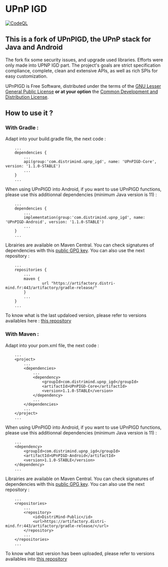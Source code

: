 UPnP IGD
========

[![CodeQL](https://github.com/JasonMahdjoub/UPnPIGD/actions/workflows/codeql-analysis.yml/badge.svg)](https://github.com/JasonMahdjoub/MaDKitLanEdition/actions/workflows/codeql-analysis.yml)

This is a fork of UPnPIGD, the UPnP stack for Java and Android
------------------------------------------------------------

The fork fix some security issues, and upgrade used libraries. Efforts were only made into UPNP IGD part. The project's goals are strict specification compliance, complete, clean and extensive APIs, as well as rich SPIs for easy customization.

UPnPIGD is Free Software, distributed under the terms of the <a href="https://www.gnu.org/licenses/lgpl-2.1.html">GNU Lesser General Public License</a> <b>or at your option</b> the <a href="https://opensource.org/licenses/CDDL-1.0">Common Development and Distribution License</a>.

How to use it ?
---------------
### With Gradle :

Adapt into your build.gradle file, the next code :

```
	...
	dependencies {
		...
		api(group:'com.distrimind.upnp_igd', name: 'UPnPIGD-Core', version: '1.1.0-STABLE')
		...
	}
	...
```	
When using UPnPIGD into Android, if you want to use UPnPIGD functions, please use this additionnal dependencies (minimum Java version is 11) :
```
	...
	dependencies {
		...
		implementation(group:'com.distrimind.upnp_igd', name: 'UPnPIGD-Android', version: '1.1.0-STABLE')
		...
	}
	...
```	
Librairies are available on Maven Central. You can check signatures of dependencies with this [public GPG key](key-2023-10-09.pub). You can also use the next repository : 
```
	...
	repositories {
		...
		maven {
	       		url "https://artifactory.distri-mind.fr:443/artifactory/gradle-release/"
	   	}
		...
	}
	...
```
To know what is the last updaloed version, please refer to versions availables here : [this repository](https://artifactory.distri-mind.fr/artifactory/DistriMind-Public/com/distrimind/upnp_igd/UPnPIGD/)
### With Maven :
Adapt into your pom.xml file, the next code :
```
	...
	<project>
		...
		<dependencies>
			...
			<dependency>
				<groupId>com.distrimind.upnp_igd</groupId>
				<artifactId>UPnPIGD-Core</artifactId>
				<version>1.1.0-STABLE</version>
			</dependency>
			...
		</dependencies>
		...
	</project>
	...
```
When using UPnPIGD into Android, if you want to use UPnPIGD functions, please use this additionnal dependencies (minimum Java version is 11) :
```
	...
    <dependency>
        <groupId>com.distrimind.upnp_igd</groupId>
        <artifactId>UPnPIGD-Android</artifactId>
        <version>1.1.0-STABLE</version>
    </dependency>
	...
```
Librairies are available on Maven Central. You can check signatures of dependencies with this [public GPG key](key-2023-10-09.pub). You can also use the next repository : 
```
	...
	<repositories>
		...
		<repository>
			<id>DistriMind-Public</id>
			<url>https://artifactory.distri-mind.fr:443/artifactory/gradle-release/</url>
		</repository>
		...
	</repositories>
	...		
```
To know what last version has been uploaded, please refer to versions availables into [this repository](https://artifactory.distri-mind.fr/artifactory/DistriMind-Public/com/distrimind/upnp_igd/UPnPIGD/)


